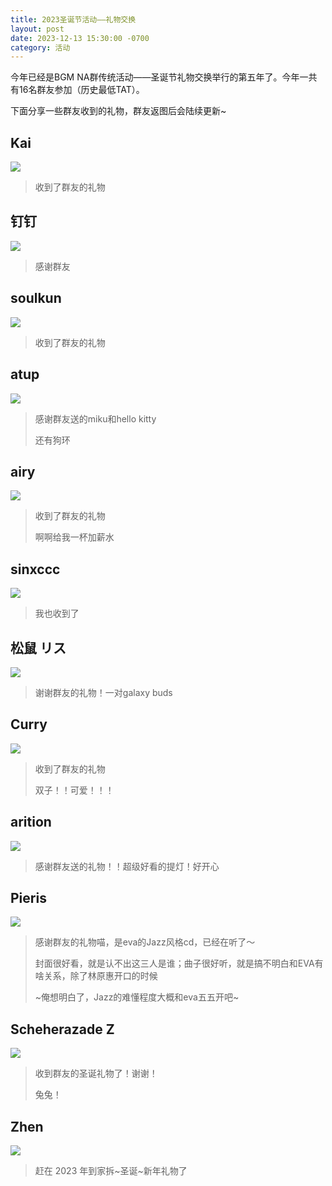 ```yaml
---
title: 2023圣诞节活动——礼物交换
layout: post
date: 2023-12-13 15:30:00 -0700
category: 活动
---
```


今年已经是BGM NA群传统活动——圣诞节礼物交换举行的第五年了。今年一共有16名群友参加（历史最低TAT）。

下面分享一些群友收到的礼物，群友返图后会陆续更新~

## Kai

![](https://p.sda1.dev/14/54a1fa08801b94e4276df5bbcca3029f/image.png)

> 收到了群友的礼物

## 钉钉

![](https://p.sda1.dev/14/7e7baa7ce22ac9f8d1da03f6712056a0/image.png)

> 感谢群友

## soulkun

![](https://p.sda1.dev/14/c86d5c3d63c74c4824ab4a87c6f36515/image.png)

> 收到了群友的礼物

## atup

![](https://p.sda1.dev/14/f708abae5b0ecc0f6957a9be8e1d8dfb/image.png)

> 感谢群友送的miku和hello kitty
> 
> 还有狗环

## airy

![](https://p.sda1.dev/14/e1a3abed6f0ca99a392da79adcd7812c/image.png)

> 收到了群友的礼物
>
> 啊啊给我一杯加薪水

## sinxccc

![](https://p.sda1.dev/14/e60bc1f82e0518072ddc00ec9651874f/image.png)

> 我也收到了

## 松鼠 リス

![](https://p.sda1.dev/14/2f500e9dc94084d00103954a2e1cddc2/image.png)

> 谢谢群友的礼物！一对galaxy buds

## Curry

![](https://p.sda1.dev/14/789b2e24b42960a723faae688f4cfb70/image.png)

> 收到了群友的礼物
>
> 双子！！可爱！！！

## arition

![](https://p.sda1.dev/14/abc2c83e635df1cc5b3780a3ac93e141/Untitled-1.png)

> 感谢群友送的礼物！！超级好看的提灯！好开心

## Pieris

![](https://p.sda1.dev/14/d86175d6e1d8b779cbcaf5c113e0abb7/image.png)

> 感谢群友的礼物喵，是eva的Jazz风格cd，已经在听了～
> 
> 封面很好看，就是认不出这三人是谁；曲子很好听，就是搞不明白和EVA有啥关系，除了林原惠开口的时候
> 
> ~俺想明白了，Jazz的难懂程度大概和eva五五开吧~

## Scheherazade Z

![](https://p.sda1.dev/14/0027cd2353b833875714f1dcb82b1553/image.png)

> 收到群友的圣诞礼物了！谢谢！
> 
> 兔兔！

## Zhen

![](https://p.sda1.dev/15/d7377e2b5f52b6687368722961a4b76a/image.png)

> 赶在 2023 年到家拆~圣诞~新年礼物了
